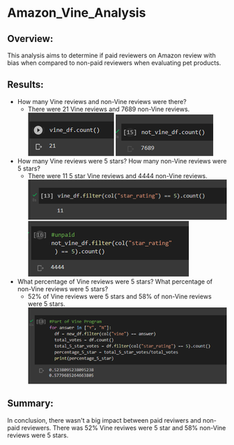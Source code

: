 # Amazon_Vine_Analysis
## Overview:
This analysis aims to determine if paid reviewers on Amazon review with bias when compared to non-paid reviewers when evaluating pet products.
## Results:
* How many Vine reviews and non-Vine reviews were there?
  * There were 21 Vine reviews and 7689 non-Vine reviews.
![Vine_21](https://github.com/gabby338414/Amazon_Vine_Analysis/blob/a3ef00c590cf8e0a3bacfa870c358ac6fa8503ad/Vine_21.PNG)
![Vine_7689](https://github.com/gabby338414/Amazon_Vine_Analysis/blob/8cfe1a61dddf37b468e29845443a6fc4835673d6/Vine_7689.PNG)
* How many Vine reviews were 5 stars? How many non-Vine reviews were 5 stars?
  * There were 11 5 star Vine reviews and 4444 non-Vine reviews.
![Vine_11](https://github.com/gabby338414/Amazon_Vine_Analysis/blob/e1d59df627c638ac216dafa1e59f98478aa9b7a1/Vine_11.PNG)
![Vine_4444](https://github.com/gabby338414/Amazon_Vine_Analysis/blob/7f936f8b1366ee3bd9f6c74a6a8d45d3ddfdfbbb/Vine_4444.PNG)
* What percentage of Vine reviews were 5 stars? What percentage of non-Vine reviews were 5 stars?
  * 52% of Vine reviews were 5 stars and 58% of non-Vine reviews were 5 stars.
![Vine_Percentage](https://github.com/gabby338414/Amazon_Vine_Analysis/blob/6cb80ff115f6bde929fbd7904fbe26c1fa921721/Vine_Percentage.PNG)
## Summary:
In conclusion, there wasn't a big impact between paid reviwers and non-paid reviewers. There was 52% Vine reviwes were 5 star and 58% non-Vine reviews were 5 stars.
